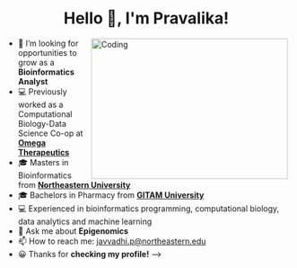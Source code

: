 <h1 align="center">Hello 👋, I'm Pravalika!</h1>
<!--dribbleimage-->
<img align="right" alt="Coding" height="250" width="350" src="https://cdn.dribbble.com/users/2343459/screenshots/14393709/media/1f76b38bfee6b1282cf8a1ec2b773f9c.gif">

- 🤝 I’m looking for opportunities to grow as a **Bioinformatics Analyst**
- 💻 Previously worked as a Computational Biology-Data Science Co-op at [**Omega Therapeutics**](https://omegatherapeutics.com/)
- 🎓 Masters in Bioinformatics from [**Northeastern University**](https://cos.northeastern.edu/master-of-science-in-bioinformatics/)
- 🎓 Bachelors in Pharmacy from [**GITAM University**](https://www.gitam.edu/)
- 💻 Experienced in bioinformatics programming, computational biology, data analytics and machine learning
- 💬 Ask me about **Epigenomics**
- 📫 How to reach me: javvadhi.p@northeastern.edu
- 😀 Thanks for **checking my profile!**
-->
